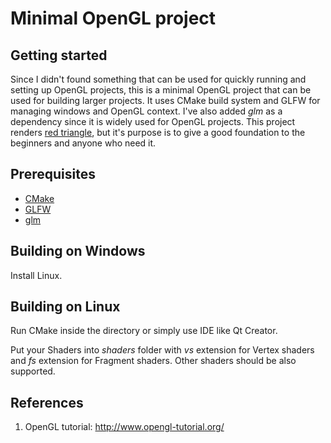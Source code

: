 # Minimal OpenGL project

## Getting started

Since I didn't found something that can be used for quickly running and setting up OpenGL projects, this is a minimal OpenGL project that can be used for building larger projects. 
It uses CMake build system and GLFW for managing windows and OpenGL context. I've also added *glm* as a dependency since it is widely used for OpenGL projects. 
This project renders [red triangle](http://www.opengl-tutorial.org/beginners-tutorials/tutorial-2-the-first-triangle/), but it's purpose is to give a good foundation to the beginners and anyone who need it.

## Prerequisites

- [CMake](https://cmake.org/install/)
- [GLFW](https://www.glfw.org/download.html)
- [glm](https://glm.g-truc.net)


## Building on Windows 

Install Linux.


## Building on Linux

Run CMake inside the directory or simply use IDE like Qt Creator. 

Put your Shaders into *shaders* folder with *vs* extension for Vertex shaders and *fs* extension for Fragment shaders. Other shaders should be also supported.


## References

1. OpenGL tutorial: http://www.opengl-tutorial.org/